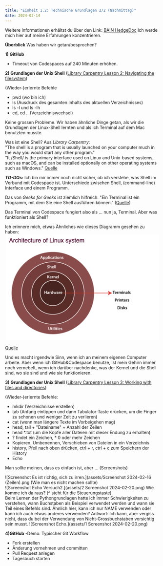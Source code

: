 ```yaml
---
title: "Einheit 1.2: Technische Grundlagen 2/2 (Nachmittag)"
date: 2024-02-14
---
```

Weitere Informationen erhältst du über den Link: <a href="https://pad.gwdg.de/H-dlBlKaS9-xqX0ZH8fqcw#">BAIN HedgeDoc</a>
Ich werde mich hier auf meine Erfahrungen konzentrieren. 

**Überblick** Was haben wir getan/besprochen?

**1) GitHub**
   - Timeout von Codespaces auf 240 Minuten erhöhen.

**2) Grundlagen der Unix Shell** (<a href="https://librarycarpentry.org/lc-shell/02-navigating-the-filesystem.html">Library Carpentry Lesson 2: Navigating the filesystem</a>)

(Wieder-)erlernte Befehle
- pwd (wo bin ich)
- ls (Ausdruck des gesamten Inhalts des aktuellen Verzeichnisses)
- ls -l und ls -lh
- cd, cd .. (Verzeichniswechsel)

Keine grossen Probleme. Wir haben ähnliche Dinge getan, als wir die Grundlagen der Linux-Shell lernten und als ich Terminal auf dem Mac benutzten musste.

Was ist eine Shell? Aus _Library Carpentry_:
<br>"The shell is a program that is usually launched on your computer much in the way you would start any other program."
<br>"It /Shell/ is the primary interface used on Linux and Unix-based systems, such as macOS, and can be installed optionally on other operating systems such as Windows." <a href="https://librarycarpentry.org/lc-shell/01-intro-shell.html">Quelle</a>

***TO-DOs:*** Ich bin mir immer noch nicht sicher, ob ich verstehe, was Shell im Verbund mit Codespace ist. Unterschiede zwischen Shell, (command-line) Interface und einem Programm.

Das von _Geeks for Geeks_ ist ziemlich hilfreich: 
"Ein Terminal ist ein Programm, mit dem Sie eine Shell ausführen können." (<a href="https://www.geeksforgeeks.org/difference-between-terminal-console-shell-and-command-line/">Quelle</a>)

Das Terminal von Codespace fungiert also als ... nun ja, Terminal. Aber was funktioniert als Shell?

Ich erinnere mich, etwas Ähnliches wie dieses Diagramm gesehen zu haben:
<img src="assets/architecture of linux system.png" alt="Architektur eines Linux-systems">

<a href="https://www.javatpoint.com/architecture-of-linux">Quelle</a>

 Und es macht irgendwie Sinn, wenn ich an meinem eigenen Computer arbeite. Aber wenn ich GitHub&Codespace benutze, ist mein Gehirn immer noch vernebelt, wenn ich darüber nachdenke, was der Kernel und die Shell sind, wo sie sind und wie sie funktionieren.

**3) Grundlagen der Unix Shell** (<a href="https://librarycarpentry.org/lc-shell/03-working-with-files-and-folders.html">Library Carpentry Lesson 3: Working with files and directories</a>)
   
(Wieder-)erlernte Befehle: 

- mkdir (Verzeichnisse erstellen)
- tab (Anfang eintippen und dann Tabulator-Taste drücken, um die Finger zu schonen und weniger Zeit zu verlieren)
- cat (wenn man längere Texte im Vorbeigehen mag)
- head, tail + "Dateiname" + Anzahl der Zeilen
- head *.txt (um die Köpfe aller Dateien mit dieser Endung zu erhalten)
- ? findet ein Zeichen, * 0 oder mehr Zeichen
- Kopieren, Umbenennen, Verschieben von Dateien in ein Verzeichnis
- history, Pfeil nach oben drücken, ctrl + r, ctrl + c zum Speichern der History
- Echo

Man sollte meinen, dass es einfach ist, aber ... (Screenshots)

![Screenshot Es ist richtig, sich zu irren.](assets/Screenshot 2024-02-16 (Zeilen).png
(Wie man es nicht machen sollte)
<br>
![Screenshot Echo Versuch2.](assets/2 Screenshot 2024-02-20.png)
Wie komme ich da raus? (^ steht für die Steuerungstaste)
<br>
Beim Lernen der Pythongrundlagen hatte ich immer Schwierigkeiten zu verstehen, wann Buchstaben als Beispiel verwendet werden und wann sie Teil eines Befehls sind. Ähnlich hier, kann ich nur NAME verwenden oder kann ich auch etwas anderes verwenden? Antwort: Ich kann, aber vergiss nicht, dass du bei der Verwendung von Nicht-Grossbuchstaben vorsichtig sein musst.
![Screenshot Echo.](assets/1 Screenshot 2024-02-20.png)

**4)GitHub**
-Demo: Typischer Git Workflow
- Fork erstellen
- Änderung vornehmen und committen
- Pull Request anlegen
- Tagesbuch starten

